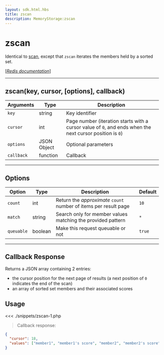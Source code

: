 ```yaml
---
layout: sdk.html.hbs
title: zscan
description: MemoryStorage:zscan
---
```


# zscan

Identical to [scan](/sdk/php/3/classes/memory-storage/scan/), except that `zscan` iterates the members held by a sorted set.

[[_Redis documentation_]](https://redis.io/commands/zscan)

---

## zscan(key, cursor, [options], callback)

| Arguments  | Type        | Description                                                                                              |
| ---------- | ----------- | -------------------------------------------------------------------------------------------------------- |
| `key`      | string      | Key identifier                                                                                           |
| `cursor`   | int         | Page number (iteration starts with a cursor value of `0`, and ends when the next cursor position is `0`) |
| `options`  | JSON Object | Optional parameters                                                                                      |
| `callback` | function    | Callback                                                                                                 |

---

## Options

| Option     | Type    | Description                                                      | Default |
| ---------- | ------- | ---------------------------------------------------------------- | ------- |
| `count`    | int     | Return the _approximate_ `count` number of items per result page | `10`    |
| `match`    | string  | Search only for member values matching the provided pattern      | `*`     |
| `queuable` | boolean | Make this request queuable or not                                | `true`  |

---

## Callback Response

Returns a JSON array containing 2 entries:

- the cursor position for the next page of results (a next position of `0` indicates the end of the scan)
- an array of sorted set members and their associated scores

## Usage

<<< ./snippets/zscan-1.php

> Callback response:

```json
{
  "cursor": 18,
  "values": ["member1", "member1's score", "member2", "member2's score", "..."]
}
```
